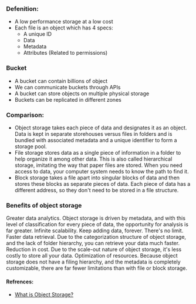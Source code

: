 <!-- Space: RD -->
<!-- Title: What is Object Storage -->

### Defenition:
- A low performance storage at a low cost
- Each file is an object which has 4 specs:
  - A unique ID
  - Data
  - Metadata
  - Attributes (Related to permissions)
### Bucket
- A bucket can contain billions of object
- We can communicate buckets through APIs
- A bucket can store objects on multiple physical storage
- Buckets can be replicated in different zones

### Comparison:
- Object storage takes each piece of data and designates it as an object. Data is kept in separate storehouses versus files in folders and is bundled with associated metadata and a unique identifier to form a storage pool.
- File storage stores data as a single piece of information in a folder to help organize it among other data. This is also called hierarchical storage, imitating the way that paper files are stored. When you need access to data, your computer system needs to know the path to find it.
- Block storage takes a file apart into singular blocks of data and then stores these blocks as separate pieces of data. Each piece of data has a different address, so they don't need to be stored in a file structure.

### Benefits of object storage
Greater data analytics. Object storage is driven by metadata, and with this level of classification for every piece of data, the opportunity for analysis is far greater.
Infinite scalability. Keep adding data, forever. There's no limit.
Faster data retrieval. Due to the categorization structure of object storage, and the lack of folder hierarchy, you can retrieve your data much faster.
Reduction in cost. Due to the scale-out nature of object storage, it's less costly to store all your data.
Optimization of resources. Because object storage does not have a filing hierarchy, and the metadata is completely customizable, there are far fewer limitations than with file or block storage.


#### Refrences:
- [What is Object Storage?](https://www.youtube.com/watch?v=ZfTOQJlLsAs)
